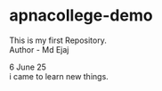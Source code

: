 # apnacollege-demo
This is my first Repository.
<br>
Author - Md Ejaj

6 June 25
<br>
i came to learn new things.
